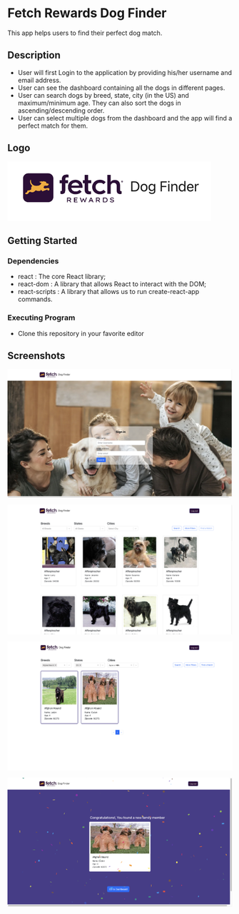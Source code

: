 # Fetch Rewards Dog Finder

This app helps users to find their perfect dog match.

## Description

* User will first Login to the application by providing his/her username and email address.
* User can see the dashboard containing all the dogs in different pages.
* User can search dogs by breed, state, city (in the US) and maximum/minimum age. They can also sort the dogs in ascending/descending order.
* User can select multiple dogs from the dashboard and the app will find a perfect match for them.

## Logo
![Logo.png](src%2FScreenshots%2FLogo.png)


## Getting Started

### Dependencies

* react : The core React library;
* react-dom : A library that allows React to interact with the DOM;
* react-scripts : A library that allows us to run create-react-app commands.

### Executing Program

* Clone this repository in your favorite editor

## Screenshots

![Login.png](src%2FScreenshots%2FLogin.png)

![Dashboard.png](src%2FScreenshots%2FDashboard.png)

![DogsFound.png](src%2FScreenshots%2FDogsFound.png)

![DogFound.png](src%2FScreenshots%2FDogFound.png)